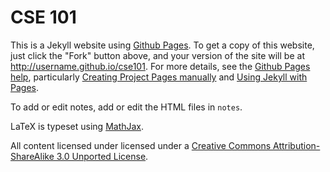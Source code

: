 CSE 101
======

This is a Jekyll website using [Github Pages](http://pages.github.com/). To get a copy of this website, just click the "Fork" button above, and your version of the site will be at http://username.github.io/cse101. For more details, see the [Github Pages help](https://help.github.com/categories/20/articles), particularly [Creating Project Pages manually](https://help.github.com/articles/creating-project-pages-manually) and [Using Jekyll with Pages](https://help.github.com/articles/using-jekyll-with-pages).

To add or edit notes, add or edit the HTML files in `notes`. 

LaTeX is typeset using [MathJax](http://www.mathjax.org/).

All content licensed under licensed under a [Creative Commons Attribution-ShareAlike 3.0 Unported License](http://creativecommons.org/licenses/by-sa/3.0/deed.en_US).
